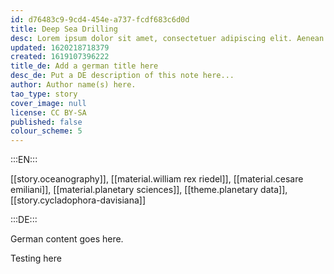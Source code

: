 ```yaml
---
id: d76483c9-9cd4-454e-a737-fcdf683c6d0d
title: Deep Sea Drilling
desc: Lorem ipsum dolor sit amet, consectetuer adipiscing elit. Aenean commodo ligula eget dolor. Aenean massa. Cum sociis natoque penatibus et magnis dis parturient montes, nascetur ridiculus mus. Donec quam felis, ultricies nec, pellentesque eu, pretium quis, sem. Nulla consequat massa quis enim.
updated: 1620218718379
created: 1619107396222
title_de: Add a german title here
desc_de: Put a DE description of this note here...
author: Author name(s) here.
tao_type: story
cover_image: null
license: CC BY-SA
published: false
colour_scheme: 5
---
```


:::EN:::

[[story.oceanography]], [[material.william rex riedel]], [[material.cesare emiliani]], [[material.planetary sciences]], [[theme.planetary data]], [[story.cycladophora-davisiana]]

:::DE:::

German content goes here.

Testing here
